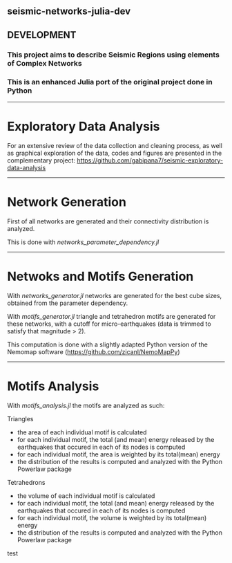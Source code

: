 ## seismic-networks-julia-dev

## DEVELOPMENT 
### This project aims to describe Seismic Regions using elements of Complex Networks
### This is an enhanced Julia port of the original project done in Python

---
# Exploratory Data Analysis
For an extensive review of the data collection and cleaning process, as well as graphical exploration of the data, codes and figures are presented in the complementary project: https://github.com/gabipana7/seismic-exploratory-data-analysis

---
# Network Generation
First of all networks are generated and their connectivity distribution is analyzed.

This is done with *networks_parameter_dependency.jl*

---
# Netwoks and Motifs Generation
With *networks_generator.jl* networks are generated for the best cube sizes, obtained from the parameter dependency.

With *motifs_generator.jl* triangle and tetrahedron motifs are generated for these networks, with a cutoff for micro-earthquakes (data is trimmed to satisfy that magnitude > 2). 

This computation is done with a slightly adapted Python version of the Nemomap software (https://github.com/zicanl/NemoMapPy)


---
# Motifs Analysis
With *motifs_analysis.jl* the motifs are analyzed as such:

Triangles
- the area of each individual motif is calculated
- for each individual motif, the total (and mean) energy released by the earthquakes that occured in each of its nodes is computed
- for each individual motif, the area is weighted by its total(mean) energy
- the distribution of the results is computed and analyzed with the Python Powerlaw package

Tetrahedrons
- the volume of each individual motif is calculated
- for each individual motif, the total (and mean) energy released by the earthquakes that occured in each of its nodes is computed
- for each individual motif, the volume is weighted by its total(mean) energy
- the distribution of the results is computed and analyzed with the Python Powerlaw package

test